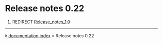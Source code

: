 # Release notes 0.22
1.  REDIRECT [Release_notes_1.0](Release_notes_1.0.md)



---
⏵ [documentation index](../README.md) > Release notes 0.22
